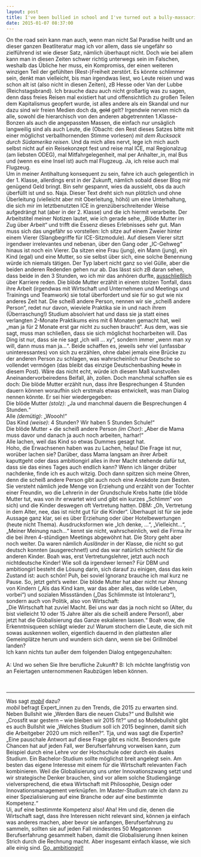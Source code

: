 ```yaml
---
layout: post
title: I've been bullied in school and I've turned out a bully-massacring serial killer
date: 2015-01-07 08:37:00
---
```


On the road sein kann man auch, wenn man nicht Sal Paradise heißt und an dieser ganzen Beatliteratur mag ich vor allem, dass sie ungefähr so zielführend ist wie dieser Satz, nämlich überhaupt nicht. Doch wie bei allem kann man in diesen Zeiten schwer richtig unterwegs sein im Falschen, weshalb das Übliche her muss, ein Kompromiss, der einen weiteren winzigen Teil der gefühlten (Rest-)Freiheit zerstört. Es könnte schlimmer sein, denkt man vielleicht, bis man irgendwas liest, wo Leute reisen und was schon alt ist (also nicht in diesen Zeiten), zB Hesse oder Van der Lubbe (Reichstagsbrand). Ich brauche dazu auch nicht großartig was zu sagen, denn dass freies Reisen mal existiert hat und offensichtlich zu großen Teilen dem Kapitalismus geopfert wurde, ist alles andere als ein Skandal und nur dazu sind wir freien Medien doch da,  <del>geld</del> gelt? Irgendwie nerven mich da alle, sowohl die hierarchisch von den anderen abgetrennten 1.Klasse-Bonzen als auch die angepassten Massen, die einfach nur unsäglich langweilig sind als auch Leute, die (Obacht: den Rest dieses Satzes bitte mit einer möglichst verballhornenden Stimme vorlesen) *mit dem Rucksack durch Südamerika reisen*. Und da mich alles nervt, lege ich mich auch selbst nicht auf ein Reisekonzept fest und reise mal ICE, mal Regionalzug (am liebsten ODEG), mal Mitfahrgelegenheit, mal per Anhalter\_in, mal Bus und (wenn es eine Insel ist) auch mal Flugzeug. Ja, ich reise auch mal Flugzeug.<br>
Um in meiner Antihaltung konsequent zu sein, fahre ich auch gelegentlich in der 1. Klasse, allerdings erst in der Zukunft, nämlich sobald dieser Blog mir genügend Geld bringt. Bin sehr gespannt, wies da aussieht, obs da auch überfüllt ist und so. Naja. Dieser Text dreht sich nun plötzlich und ohne Überleitung (vielleicht aber mit Oberleitung, höhö) um eine Unterhaltung, die sich mir im letztbenutzten ICE in grenzüberschreitender Weise aufgedrängt hat (aber in der 2. Klasse) und die ich hiermit verarbeite. Der Arbeitstitel meiner Notizen lautet, wie ich gerade sehe,  „Blöde Mutter im Zug über Arbeit“ und trifft die Essenz dieses Erlebnisses sehr gut. Man muss sich das ungefähr so vorstellen: Ich sitze auf einem Zweier hinter einem Vierer (Slangbegriffe für ICE-Sitzmodule). Auf diesem Vierer sitzt irgendwer irrelevantes und nebenan, über den Gang oder „IC-Gehweg“ hinaus ist noch ein Vierer. Da sitzen eine Frau (jung), ein Mann (jung), ein Kind (egal) und eine Mutter, so sie selbst über sich, eine solche Benennung würde ich niemals tätigen. Der Typ labert nicht ganz so viel Gülle, aber die beiden anderen Redenden gehen nur ab. Das lässt sich zB daran sehen, dass beide in den 3 Stunden, wo ich mir das anhören durfte, [ausschließlich](https://www.youtube.com/watch?v=N1eP84n-Lvw) über Karriere reden. Die blöde Mutter erzählt in einem stolzen Tonfall, dass ihre Arbeit (irgendwas mit Wirtschaft und Unternehmen und Meetings und Trainings und Teamwork) sie total überfordert und sie für so gut wie nix anderes Zeit hat. Die scheiß andere Person, nennen wir sie „scheiß andere Person“, redet nur davon, wieviele Praktika sie in und nach ihrem (Überraschung!) Studium absolviert hat und dass sie ja statt eines verlangten 2-Monate Praktikums eins mit 6 Monaten gemacht hat, weil „man ja für 2 Monate erst gar nicht zu suchen braucht“. Aus dem, was sie sagt, muss man schließen, dass sie sich möglichst hocharbeiten will. Das Ding ist nur, dass sie nie sagt „ich will … xy“, sondern immer „wenn man xy will, dann muss man ja...“. Beide schaffen es, jeweils sehr viel (unfassbar uninteressantes) von sich zu erzählen, ohne dabei jemals eine Brücke zu der anderen Person zu schlagen, was wahrscheinlich nur Deutsche so vollendet vermögen (das bleibt das einzige Deutschenbashing <del>heute</del> in diesem Post). Wäre das nicht echt, würde ich diesem Maß kunstvollen Aneinandervorbeiredens Beifall, äh, zollen. Doch manchmal schaffen sie es doch: Die blöde Mutter erzählt nun, dass ihre Besprechungen 4 Stunden dauern können woraufhin sich erstmals etwas entwickelt, was man Dialog nennen könnte. Er sei hier wiedergegeben:<br>
Die blöde Mutter *(stolz)*: „Ja und manchmal dauern die Besprechungen 4 Stunden.“<br>
Alle *(demütig)*: „Woooh!“<br>
Das Kind *(weise)*: 4 Stunden? Wir haben 5 Stunden Schule!“<br>
Die blöde Mutter + die scheiß andere Person *(im Chor)*: „Aber die Mama muss davor und danach ja auch noch arbeiten, harhar!“<br>
Alle lachen, weil das Kind so etwas Dummes gesagt hat.<br>
Hoho, die Erwachsenen haben was zu Lachen, helau! Die Frage ist nur, worüber lachen sie? Darüber, dass Mama langsam an ihrer Arbeit kaputtgeht oder dass ambitiongirl alles in ihrer Macht stehende dafür tut, dass sie das eines Tages auch endlich kann? Wenn ich länger drüber nachdenke, finde ich es auch witzig. Doch dann spitzen sich meine Ohren, denn die scheiß andere Person gibt auch noch eine Anekdote zum Besten. Sie versteht nämlich jede Menge von Erziehung und erzählt von der Tochter einer Freundin, wo die Lehrerin in der Grundschule Krebs hatte (die blöde Mutter tut, was von ihr erwartet wird und gibt ein kurzes „Schlimm“ von sich) und die Kinder deswegen oft Vertretung hatten. DBM: „Oh, Vertretung in dem Alter, nee, das ist nicht gut für die Kinder“. Überhaupt ist für sie jede Aussage ganz klar, sei es über Erziehung oder über Hotelbewertungen (heute nicht Thema). Ausdrucksformen wie „Ich denke, ...“, „Vielleicht...“, „Meiner Meinung nach...“ kennt sie nicht, wahrscheinlich, weil die Firma ihr die bei ihren 4-stündigen Meetings abgewöhnt hat. Die Story geht aber noch weiter. Da waren nämlich *Ausländer* in der Klasse, die nicht so gut deutsch konnten (ausgerechnet!) und das war natürlich schlecht für die anderen Kinder. Boah was, erst Vertretungslehrer, jetzt auch noch nichtdeutsche Kinder! Wie soll da irgendwer lernen? Für DBM und ambitiongirl besteht die Lösung darin, sich darauf zu einigen, dass das kein Zustand ist: auch schön! Puh, bei soviel Ignoranz brauche ich mal kurz ne Pause. So, jetzt geht’s weiter. Die blöde Mutter hat aber nicht nur Ahnung von Kindern („Als das Kind kam, war das aber alles, das wilde Leben, vorbei“) und sozialen Missständen („Das Schlimmste ist Intoleranz“), sondern auch von Politik, also von Wirtschaft: <br>
„Die Wirtschaft hat zuviel Macht. Bei uns war das ja noch nicht so (Alter, du bist vielleicht 10 oder 15 Jahre älter als die scheiß andere Person!), aber jetzt hat die Globalisierung das Ganze eskalieren lassen.“ Boah wow, die Erkenntnisqueen schlägt wieder zu! Warum stochern die Leute, die sich mit sowas auskennen wollen, eigentlich dauernd in den plattesten aller Gemeinplätze herum und wundern sich dann, wenn sie bei Grillmöbel landen?<br>
Ich kann nichts tun außer dem folgenden Dialog entgegenzuhalten:<br><br>
A: Und wo sehen Sie Ihre berufliche Zukunft?
B: Ich möchte langfristig von an Feiertagen unternommenen Raubzügen leben können.<br><br><br>
_____________________________________________
Was sagt *[mobil](http://de.wikipedia.org/wiki/Mobil_%28Zeitschrift%29)* dazu?<br>
*mobil* befragt Expert_innen zu den Trends, die 2015 zu erwarten sind. Neben Bullshit wie „Werden Bars die neuen Clubs?“ und Bullshit wie „Crossfit war gestern – wie bleiben wir 2015 fit?“ und so Modebullshit gibt es auch Bullshit wie „Welches Studium soll ich 2015 beginnen, damit sich die Arbeitgeber 2020 um mich reißen?“. Tja, und was sagt die Expertin?<br>
„Eine pauschale Antwort auf diese Frage gibt es nicht. Besonders gute Chancen hat auf jeden Fall, wer Berufserfahrung vorweisen kann, zum Beispiel durch eine Lehre vor der Hochschule oder durch ein duales Studium. Ein Bachelor-Studium sollte möglichst breit angelegt sein. Am besten das eigene Interesse mit einem für die Wirtschaft relevanten Fach kombinieren. Weil die Globalisierung uns unter Innovationszwang setzt und wir strategische Denker brauchen, sind vor allem solche Studiengänge vielversprechend, die etwa Wirtschaft mit Philosophie, Design oder Innovationsmanagement verknüpfen. Im Master-Studium rate ich dann zu einer Spezialisierung auf eine Branche oder auf eine bestimmte Kompetenz.“ <br>
Ui, auf eine bestimmte Kompetenz also! Aha! Hm und die, denen die Wirtschaft sagt, dass ihre Interessen nicht relevant sind, können ja einfach was anderes machen, aber bevor sie anfangen, Berufserfahrung zu sammeln, sollten sie auf jeden Fall mindesntes 50 Megatonnen Berufserfahrung gesammelt haben, damit die Globalisierung ihnen keinen Strich durch die Rechnung macht. Aber insgesamt einfach klasse, wie sich alle einig sind. [Go, ambitiongirl!](http://www.focus.de/panorama/welt/praktikant-stirbt-nach-drei-tagen-ohne-schlaf-deutscher-schuftete-sich-bei-investment-bank-offenbar-zu-tode_aid_1076206.html)
